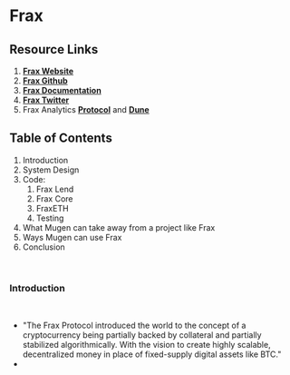 # **Frax**

## Resource Links

1. **[Frax Website](https://frax.finance/)**
2. **[Frax Github](https://github.com/FraxFinance)**
3. **[Frax Documentation](https://docs.frax.finance/)**
4. **[Frax Twitter](https://twitter.com/fraxfinance)**
5. Frax Analytics **[Protocol](https://facts.frax.finance/)** and **[Dune](https://dune.com/seba/Frax)**

## Table of Contents

1. Introduction
1. System Design
1. Code: <br>
   1. Frax Lend
   2. Frax Core
   3. FraxETH
   4. Testing
1. What Mugen can take away from a project like Frax
1. Ways Mugen can use Frax
1. Conclusion

<br>

### Introduction

<br>

- "The Frax Protocol introduced the world to the concept of a cryptocurrency being partially backed by collateral and partially stabilized algorithmically. With the vision to create highly scalable, decentralized money in place of fixed-supply digital assets like BTC."
-
